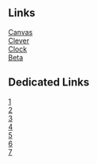 Links
-----
<a href="https://mcsd.instructure.com">Canvas</a><br>
<a href="https://clever.com/in">Clever</a><br>
<a href="https://rtc.geomusic.dev/assets/com.google.android.clock.html">Clock</a><br>
<a href="https://firefox.lhost.dev/">Beta</a><br>

Dedicated Links
-----
<a href="https://blocked-goguardian.cf">1</a><br>
<a href="https://blocked-goguardian.tk">2</a><br>
<a href="https://rh.lwaid.dev">3</a><br>
<a href="https://rh.lhost.dev">4</a><br>
<a href="https://student.lhost.dev">5</a><br>
<a href="https://teacher.lhost.dev">6</a><br>
<a href="https://goguardian.lhost.dev">7</a>
